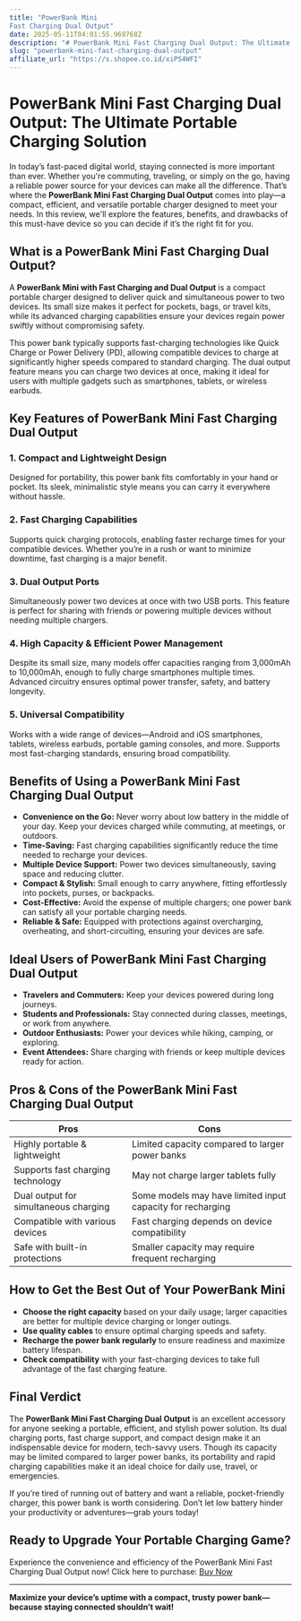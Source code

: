 ```yaml
---
title: "PowerBank Mini
Fast Charging Dual Output"
date: 2025-05-11T04:01:55.969768Z
description: "# PowerBank Mini Fast Charging Dual Output: The Ultimate Portable Charging Solution..."
slug: "powerbank-mini-fast-charging-dual-output"
affiliate_url: "https://s.shopee.co.id/xiPS4WFI"
---
```

# PowerBank Mini Fast Charging Dual Output: The Ultimate Portable Charging Solution

In today’s fast-paced digital world, staying connected is more important than ever. Whether you're commuting, traveling, or simply on the go, having a reliable power source for your devices can make all the difference. That’s where the **PowerBank Mini Fast Charging Dual Output** comes into play—a compact, efficient, and versatile portable charger designed to meet your needs. In this review, we'll explore the features, benefits, and drawbacks of this must-have device so you can decide if it’s the right fit for you.

## What is a PowerBank Mini Fast Charging Dual Output?

A **PowerBank Mini with Fast Charging and Dual Output** is a compact portable charger designed to deliver quick and simultaneous power to two devices. Its small size makes it perfect for pockets, bags, or travel kits, while its advanced charging capabilities ensure your devices regain power swiftly without compromising safety.

This power bank typically supports fast-charging technologies like Quick Charge or Power Delivery (PD), allowing compatible devices to charge at significantly higher speeds compared to standard charging. The dual output feature means you can charge two devices at once, making it ideal for users with multiple gadgets such as smartphones, tablets, or wireless earbuds.

## Key Features of PowerBank Mini Fast Charging Dual Output

### 1. Compact and Lightweight Design

Designed for portability, this power bank fits comfortably in your hand or pocket. Its sleek, minimalistic style means you can carry it everywhere without hassle.

### 2. Fast Charging Capabilities

Supports quick charging protocols, enabling faster recharge times for your compatible devices. Whether you’re in a rush or want to minimize downtime, fast charging is a major benefit.

### 3. Dual Output Ports

Simultaneously power two devices at once with two USB ports. This feature is perfect for sharing with friends or powering multiple devices without needing multiple chargers.

### 4. High Capacity & Efficient Power Management

Despite its small size, many models offer capacities ranging from 3,000mAh to 10,000mAh, enough to fully charge smartphones multiple times. Advanced circuitry ensures optimal power transfer, safety, and battery longevity.

### 5. Universal Compatibility

Works with a wide range of devices—Android and iOS smartphones, tablets, wireless earbuds, portable gaming consoles, and more. Supports most fast-charging standards, ensuring broad compatibility.

## Benefits of Using a PowerBank Mini Fast Charging Dual Output

- **Convenience on the Go:** Never worry about low battery in the middle of your day. Keep your devices charged while commuting, at meetings, or outdoors.
- **Time-Saving:** Fast charging capabilities significantly reduce the time needed to recharge your devices.
- **Multiple Device Support:** Power two devices simultaneously, saving space and reducing clutter.
- **Compact & Stylish:** Small enough to carry anywhere, fitting effortlessly into pockets, purses, or backpacks.
- **Cost-Effective:** Avoid the expense of multiple chargers; one power bank can satisfy all your portable charging needs.
- **Reliable & Safe:** Equipped with protections against overcharging, overheating, and short-circuiting, ensuring your devices are safe.

## Ideal Users of PowerBank Mini Fast Charging Dual Output

- **Travelers and Commuters:** Keep your devices powered during long journeys.
- **Students and Professionals:** Stay connected during classes, meetings, or work from anywhere.
- **Outdoor Enthusiasts:** Power your devices while hiking, camping, or exploring.
- **Event Attendees:** Share charging with friends or keep multiple devices ready for action.

## Pros & Cons of the PowerBank Mini Fast Charging Dual Output

| Pros                                 | Cons                                      |
|--------------------------------------|------------------------------------------|
| Highly portable & lightweight      | Limited capacity compared to larger power banks  |
| Supports fast charging technology   | May not charge larger tablets fully    |
| Dual output for simultaneous charging  | Some models may have limited input capacity for recharging |
| Compatible with various devices    | Fast charging depends on device compatibility |
| Safe with built-in protections     | Smaller capacity may require frequent recharging|

## How to Get the Best Out of Your PowerBank Mini

- **Choose the right capacity** based on your daily usage; larger capacities are better for multiple device charging or longer outings.
- **Use quality cables** to ensure optimal charging speeds and safety.
- **Recharge the power bank regularly** to ensure readiness and maximize battery lifespan.
- **Check compatibility** with your fast-charging devices to take full advantage of the fast charging feature.

## Final Verdict

The **PowerBank Mini Fast Charging Dual Output** is an excellent accessory for anyone seeking a portable, efficient, and stylish power solution. Its dual charging ports, fast charge support, and compact design make it an indispensable device for modern, tech-savvy users. Though its capacity may be limited compared to larger power banks, its portability and rapid charging capabilities make it an ideal choice for daily use, travel, or emergencies.

If you’re tired of running out of battery and want a reliable, pocket-friendly charger, this power bank is worth considering. Don’t let low battery hinder your productivity or adventures—grab yours today!

## Ready to Upgrade Your Portable Charging Game?

Experience the convenience and efficiency of the PowerBank Mini Fast Charging Dual Output now! Click here to purchase: [Buy Now](https://s.shopee.co.id/xiPS4WFI)

---

**Maximize your device’s uptime with a compact, trusty power bank—because staying connected shouldn’t wait!**